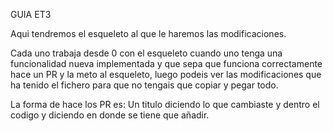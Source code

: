 GUIA ET3

Aqui tendremos el esqueleto al que le haremos las modificaciones.

Cada uno trabaja desde 0 con el esqueleto cuando uno tenga una funcionalidad nueva implementada y que sepa que funciona correctamente hace un PR y la meto al esqueleto, luego podeis ver las modificaciones que ha tenido el fichero para que no tengais que copiar y pegar todo.

La forma de hace los PR es: Un titulo diciendo lo que cambiaste y dentro el codigo y diciendo en donde se tiene que añadir.
